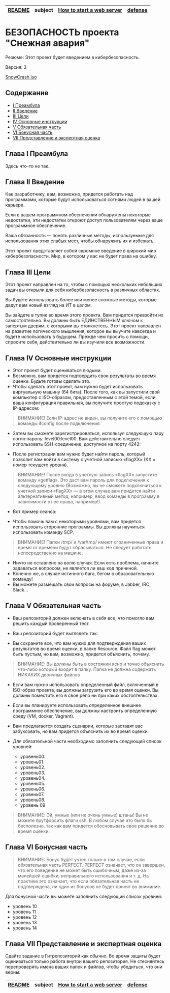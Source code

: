| [README](README.md) | subject | [How to start a web server](howTo.md) | [defense](defense.md) |
|-|-|-|-|

# БЕЗОПАСНОСТЬ проекта "Снежная авария"

Резюме: Этот проект будет введением в кибербезопасность.

Версия: 3

[SnowCrash.iso](https://cdn.intra.42.fr/isos/SnowCrash.iso)

## Содержание ##
- [I Преамбула](#глава-i-преамбула)
- [II Введение](#глава-ii-введение)
- [III Цели](#глава-iii-цели)
- [IV Основные инструкции](#глава-iv-основные-инструкции)
- [V Обязательная часть](#глава-v-обязательная-часть)
- [VI Бонусная часть](#глава-vi-бонусная-часть)
- [VII Представление и экспертная оценка](#глава-vii-представление-и-экспертная-оценка)

## Глава I Преамбула ## 

Здесь что-то не так..

##  Глава II Введение ##


Как разработчику, вам, возможно, придется работать над программами, которые будут использоваться сотнями людей в вашей карьере.

Если в вашем программном обеспечении обнаружены некоторые недостатки, эти недостатки откроют доступ пользователям через ваше программное обеспечение.

Ваша обязанность — понять различные методы, используемые для использования этих слабых мест, чтобы обнаружить их и избежать.

Этот проект представляет собой скромное введение в широкий мир кибербезопасности. Мир, в котором у вас не будет права на ошибку.

##  Глава III Цели ##

Этот проект направлен на то, чтобы с помощью нескольких небольших задач вы открыли для себя кибербезопасность в различных областях.

Вы будете использовать более или менее сложные методы, которые дадут вам новый взгляд на ИТ в целом.

Вы зайдете в тупик во время этого проекта. Вам придется превзойти их самостоятельно. Вы должны быть ЕДИНСТВЕННЫМ ключом к запертым дверям, с которыми вы столкнетесь. Этот проект направлен на развитие логического мышления, которое вы выучите навсегда и будете использовать в будущем. Прежде чем просить о помощи, спросите себя, действительно ли вы изучили все возможности.

##  Глава IV Основные инструкции ##

- Этот проект будет оцениваться людьми.
- Возможно, вам придется подтвердить свои результаты во время оценки. Будьте готовы сделать это.
- Чтобы сделать этот проект, вам нужно будет использовать виртуальную машину (64 бита). После того, как вы запустили свой компьютер с ISO-образом, предоставленным с этой темой, если ваша конфигурация правильная, вы получите простую подсказку с IP-адресом:


> ВНИМАНИЕ! Если IP-адрес не виден, вы получите его с помощью команды ifconfig после подключения.

- Затем вы сможете зарегистрироваться, используя следующую пару логин:пароль: level00:level00. Вам действительно следует использовать SSH-соединение, доступное на порту 4242:


- После регистрации вам нужно будет найти пароль, который позволит вам войти в систему с учетной записью «flagXX» (XX = номер текущего уровня).

> ВНИМАНИЕ! После входа в учетную запись «flagXX» запустите команду «getflag». Это даст вам пароль для подключения к следующему уровню (Возможно, вы не сможете подключиться к учетной записи «flagXX» — в этом случае вам придется найти альтернативный метод, например, ввод команды в программу в зависимости от ее права, например!).

- Вот пример сеанса:


- Чтобы помочь вам с некоторыми уровнями, вам придется использовать сторонние программы. Вы должны научиться использовать команду SCP.

> ВНИМАНИЕ! Папки /tmp/ и /var/tmp/ имеют ограниченные права и время от времени будут сбрасываться. Не следует работать непосредственно на машине.

- Ничто не оставлено на волю случая. Если есть проблема, начните задаваться вопросом, не является ли ваш код причиной.
- Конечно же, в случае истинного бага, бегом в образовательную команду!
- Вы можете размещать свои вопросы на форуме, в Jabber, IRC, Slack...

##  Глава V Обязательная часть ##

- Ваш репозиторий должен включать в себя все, что помогло вам решить каждый проверенный тест.
- Ваш репозиторий будет выглядеть так:


- Вы сохраните все, что вам нужно для подтверждения ваших результатов во время оценки, в папке Resource. Файл flag может быть пустым, но вам, возможно, придется объяснить, почему.

> ВНИМАНИЕ: Вы должны быть в состоянии ясно и точно объяснить что-либо который входит в папку. Папка не должна содержать НИКАКИХ двоичных файлов

- Если вам нужно использовать определенный файл, включенный в ISO-образ проекта, вы должны загрузить его во время оценки. Вы должны поместить его в свое репо ни при каких обстоятельствах.

- Если вы планируете использовать определенное внешнее программное обеспечение, вы должны настроить определенную среду (VM, docker, Vagrant).
- Вам предлагается создать сценарии, которые заставят вас забуксовать, но вам придется объяснить их во время оценки.
- Для обязательной части необходимо заполнить следующий список уровней:
	- уровень00.
	- уровень01.
	- уровень02.
	- уровень03.
	- уровень04.
	- уровень05.
	- уровень06.
	- уровень07.
	- уровень08.
	- уровень 09

> ВНИМАНИЕ: Эй, умные (или не очень умные) штаны! Вы не можете брутфорсить флаги ssh. В любом случае это было бы бесполезно, так как вам придется обосновывать свое решение во время оценки.

##  Глава VI Бонусная часть ##

> ВНИМАНИЕ: Бонус будет учтен только в том случае, если обязательная часть PERFECT. PERFECT означает, что он завершен, что его поведение не может быть ошибочным, даже из-за малейшей ошибки, неправильного использования и т. д. На практике это означает, что если обязательная часть не подтверждена, ни один из бонусов не будет принят во внимание.

Для бонусной части вы можете заполнить следующий список уровней:
- уровень 10
- уровень 11
- уровень 12
- уровень 13
- уровень 14

##  Глава VII Представление и экспертная оценка ##

Сдайте задание в Гитрепозиторий как обычно. Во время защиты будет оцениваться только работа внутри вашего репозитория. Не стесняйтесь перепроверять имена ваших папок и файлов, чтобы убедиться, что они верны.

| [README](README.md) | subject | [How to start a web server](howTo.md) | [defense](defense.md) |
|-|-|-|-|
